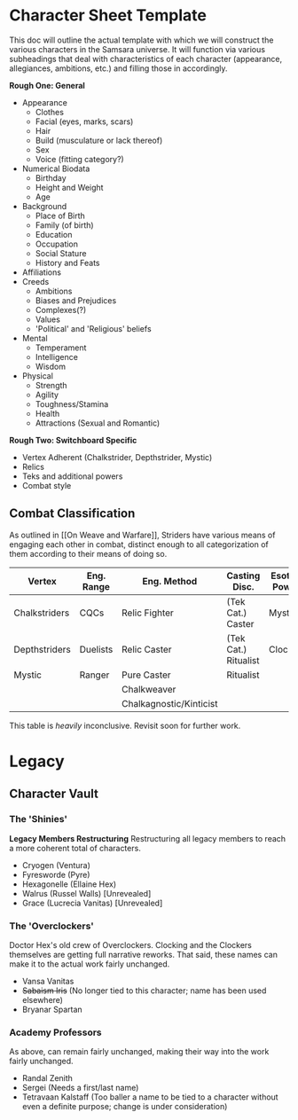 # Character Sheet Template
This doc will outline the actual template with which we will construct the various characters in the Samsara universe. It will function via various subheadings that deal with characteristics
of each character (appearance, allegiances, ambitions, etc.) and filling those in accordingly.

**Rough One: General**
- Appearance
	- Clothes
	- Facial (eyes, marks, scars)
	- Hair
	- Build (musculature or lack thereof)
	- Sex
	- Voice (fitting category?)
- Numerical Biodata
	- Birthday
	- Height and Weight
	- Age
- Background
	- Place of Birth
	- Family (of birth)
	- Education
	- Occupation
	- Social Stature
	- History and Feats
- Affiliations
- Creeds
	- Ambitions
	- Biases and Prejudices
	- Complexes(?)
	- Values
	- 'Political' and 'Religious' beliefs
- Mental
	- Temperament 
	- Intelligence
	- Wisdom
- Physical
	- Strength
	- Agility
	- Toughness/Stamina
	- Health
	- Attractions (Sexual and Romantic)

**Rough Two: Switchboard Specific**
- Vertex Adherent (Chalkstrider, Depthstrider, Mystic)
- Relics
- Teks and additional powers
- Combat style

## Combat Classification
As outlined in [[On Weave and Warfare]], Striders have various means of engaging each other in combat, distinct enough to all categorization of them according to their means of doing so. 

| Vertex        | Eng. Range | Eng. Method             | Casting Disc.        | Esoteric Powers |
| ------------- | ---------- | ----------------------- | -------------------- | --------------- |
| Chalkstriders | CQCs       | Relic Fighter           | (Tek Cat.) Caster    | Mystic(?)       |
| Depthstriders | Duelists   | Relic Caster            | (Tek Cat.) Ritualist | Clocker         |
| Mystic        | Ranger     | Pure Caster             | Ritualist            |                 |
|               |            | Chalkweaver             |                      |                 |
|               |            | Chalkagnostic/Kinticist |                      |                 |

This table is *heavily* inconclusive. Revisit soon for further work.

# Legacy
## Character Vault
### The 'Shinies'
**Legacy Members Restructuring**
Restructuring all legacy members to reach a more coherent total of characters.
- Cryogen (Ventura) 
- Fyresworde (Pyre)
- Hexagonelle (Ellaine Hex)
- Walrus (Russel Walls) [Unrevealed]
- Grace (Lucrecia Vanitas) [Unrevealed]

### The 'Overclockers'
Doctor Hex's old crew of Overclockers. Clocking and the Clockers themselves are getting full narrative reworks. That said, these names can make it to the actual work fairly unchanged.
- Vansa Vanitas
- ~~Sabaism Iris~~ (No longer tied to this character; name has been used elsewhere)
- Bryanar Spartan

### Academy Professors
As above, can remain fairly unchanged, making their way into the work fairly unchanged.
- Randal Zenith 
- Sergei (Needs a first/last name)
- Tetravaan Kalstaff (Too baller a name to be tied to a character without even a definite purpose; change is under consideration)

